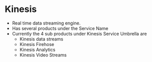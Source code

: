 # Kinesis 
- Real time data streaming engine.
- Has several products under the Service Name
- Currently the 4 sub products under Kinesis Service Umbrella are 
  - Kinesis data streams
  - Kinesis Firehose
  - Kinesis Analytics
  - Kinesis Video Streams

